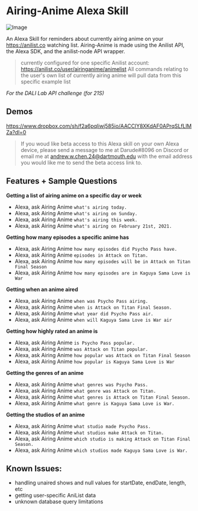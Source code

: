 # Airing-Anime Alexa Skill

![Image](https://i.imgur.com/xvZIaan.png)

An Alexa Skill for reminders about currently airing anime on your https://anilist.co watching list. Airing-Anime is made using the Anilist API, the Alexa SDK, and the anilist-node API wrapper.

>currently configured for one specific Anilist account: https://anilist.co/user/airinganime/animelist
>All commands relating to the user's own list of currently airing anime will pull data from this specific example list

*For the DALI Lab API challenge (for 21S)*

## Demos
https://www.dropbox.com/sh/f2a6pqliwj585io/AACClY8XKdAF0APrqSLfLlMZa?dl=0

> If you woud like beta access to this Alexa skill on your own Alexa device, please send a message to me at Darude#8096 on Discord or email me at andrew.w.chen.24@dartmouth.edu with the email address you would like me to send the beta access link to.

## Features + Sample Questions

**Getting a list of airing anime on a specific day or week**
* Alexa, ask Airing Anime `what's airing today.`
* Alexa, ask Airing Anime `what's airing on Sunday.`
* Alexa, ask Airing Anime `what's airing this week.`
* Alexa, ask Airing Anime `what's airing on February 21st, 2021.`

**Getting how many episodes a specific anime has**
* Alexa, ask Airing Anime `how many episodes did Psycho Pass have.`
* Alexa, ask Airing Anime `episodes in Attack on Titan.`
* Alexa, ask Airing Anime `how many episodes will be in Attack on Titan Final Season`
* Alexa, ask Airing Anime `how many episodes are in Kaguya Sama Love is War`

**Getting when an anime aired**
* Alexa, ask Airing Anime `when was Psycho Pass airing.`
* Alexa, ask Airing Anime `when is Attack on Titan Final Season.`
* Alexa, ask Airing Anime `what year did Psycho Pass air.`
* Alexa, ask Airing Anime `when will Kaguya Sama Love is War air`

**Getting how highly rated an anime is**
* Alexa, ask Airing Anime `is Psycho Pass popular.`
* Alexa, ask Airing Anime `was Attack on Titan popular.`
* Alexa, ask Airing Anime `how popular was Attack on Titan Final Season`
* Alexa, ask Airing Anime `how popular is Kaguya Sama Love is War`

**Getting the genres of an anime**
* Alexa, ask Airing Anime `what genres was Psycho Pass.`
* Alexa, ask Airing Anime `what genre was Attack on Titan.`
* Alexa, ask Airing Anime `what genres is Attack on Titan Final Season.`
* Alexa, ask Airing Anime `what genre is Kaguya Sama Love is War.`

**Getting the studios of an anime**
* Alexa, ask Airing Anime `what studio made Psycho Pass.`
* Alexa, ask Airing Anime `what studios make Attack on Titan.`
* Alexa, ask Airing Anime `which studio is making Attack on Titan Final Season.`
* Alexa, ask Airing Anime `which studios made Kaguya Sama Love is War.`

## Known Issues:
* handling unaired shows and null values for startDate, endDate, length, etc
* getting user-specific AniList data
* unknown database query limitations
